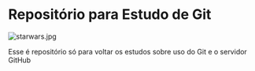 # Repositório para Estudo de Git
![starwars.jpg](FIGHTER)

Esse é repositório só para voltar os estudos sobre uso do Git e o servidor GitHub
